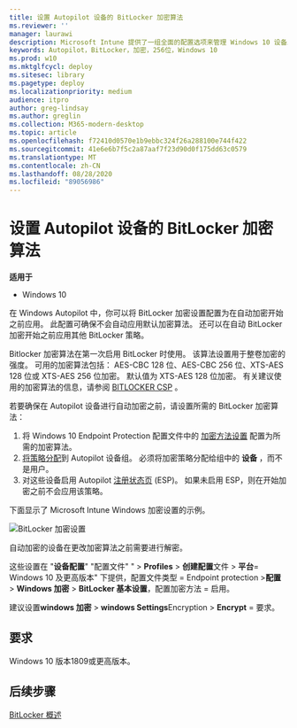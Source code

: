 ```yaml
---
title: 设置 Autopilot 设备的 BitLocker 加密算法
ms.reviewer: ''
manager: laurawi
description: Microsoft Intune 提供了一组全面的配置选项来管理 Windows 10 设备上的 BitLocker。
keywords: Autopilot，BitLocker，加密，256位，Windows 10
ms.prod: w10
ms.mktglfcycl: deploy
ms.sitesec: library
ms.pagetype: deploy
ms.localizationpriority: medium
audience: itpro
author: greg-lindsay
ms.author: greglin
ms.collection: M365-modern-desktop
ms.topic: article
ms.openlocfilehash: f72410d0570e1b9ebbc324f26a288100e744f422
ms.sourcegitcommit: 41e6e6b7f5c2a87aaf7f23d90d0f175dd63c0579
ms.translationtype: MT
ms.contentlocale: zh-CN
ms.lasthandoff: 08/28/2020
ms.locfileid: "89056986"
---
```

# <a name="setting-the-bitlocker-encryption-algorithm-for-autopilot-devices"></a>设置 Autopilot 设备的 BitLocker 加密算法

**适用于**

-  Windows 10

在 Windows Autopilot 中，你可以将 BitLocker 加密设置配置为在自动加密开始之前应用。 此配置可确保不会自动应用默认加密算法。 还可以在自动 BitLocker 加密开始之前应用其他 BitLocker 策略。 

Bitlocker 加密算法在第一次启用 BitLocker 时使用。 该算法设置用于整卷加密的强度。 可用的加密算法包括： AES-CBC 128 位、AES-CBC 256 位、XTS-AES 128 位或 XTS-AES 256 位加密。 默认值为 XTS-AES 128 位加密。 有关建议使用的加密算法的信息，请参阅 [BITLOCKER CSP](/windows/client-management/mdm/bitlocker-csp) 。

若要确保在 Autopilot 设备进行自动加密之前，请设置所需的 BitLocker 加密算法：

1. 将 Windows 10 Endpoint Protection 配置文件中的 [加密方法设置](/intune/endpoint-protection-windows-10#windows-encryption) 配置为所需的加密算法。 
2. [将策略分配](/intune/device-profile-assign)到 Autopilot 设备组。 必须将加密策略分配给组中的 **设备** ，而不是用户。
3. 对这些设备启用 Autopilot [注册状态页](enrollment-status.md) (ESP)。 如果未启用 ESP，则在开始加密之前不会应用该策略。

下面显示了 Microsoft Intune Windows 加密设置的示例。

![BitLocker 加密设置](images/bitlocker-encryption.png)

自动加密的设备在更改加密算法之前需要进行解密。

这些设置在 "**设备配置**" "配置文件" "  >  **Profiles**  >  **创建配置**文件  >  **平台**= Windows 10 及更高版本" 下提供，配置文件类型 = Endpoint protection >**配置**  >  **Windows 加密**  >  **BitLocker 基本设置**，配置加密方法 = 启用。

建议设置**windows 加密**  >  **windows Settings**Encryption  >  **Encrypt** = 要求。

## <a name="requirements"></a>要求

Windows 10 版本1809或更高版本。

## <a name="next-steps"></a>后续步骤

[BitLocker 概述](/windows/security/information-protection/bitlocker/bitlocker-overview)